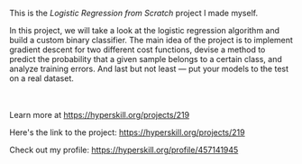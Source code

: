 This is the *Logistic Regression from Scratch* project I made myself.


<p>In this project, we will take a look at the logistic regression algorithm and build a custom binary classifier. The main idea of the project is to implement gradient descent for two different cost functions, devise a method to predict the probability that a given sample belongs to a certain class, and analyze training errors. And last but not least — put your models to the test on a real dataset.</p><br/><br/>Learn more at <a href="https://hyperskill.org/projects/219?utm_source=ide&utm_medium=ide&utm_campaign=ide&utm_content=project-card">https://hyperskill.org/projects/219</a>

Here's the link to the project: https://hyperskill.org/projects/219

Check out my profile: https://hyperskill.org/profile/457141945